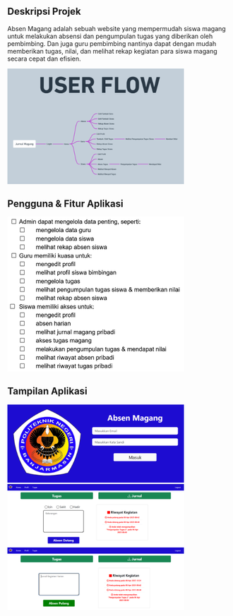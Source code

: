 ## Deskripsi Projek

Absen Magang adalah sebuah website yang mempermudah siswa magang untuk melakukan absensi dan pengumpulan tugas yang diberikan oleh pembimbing. Dan juga guru pembimbing nantinya dapat dengan mudah memberikan tugas, nilai, dan melihat rekap kegiatan para siswa magang secara cepat dan efisien.

<img src="/public/assets/userflow.png" width="400">

## Pengguna & Fitur Aplikasi
<img src="/public/assets/Role.png" width="400">

## Tampilan Aplikasi

<img src="/public/assets/login.png" width="400">
<img src="/public/assets/absen.png" width="400">
<img src="/public/assets/jurnal.png" width="400">


